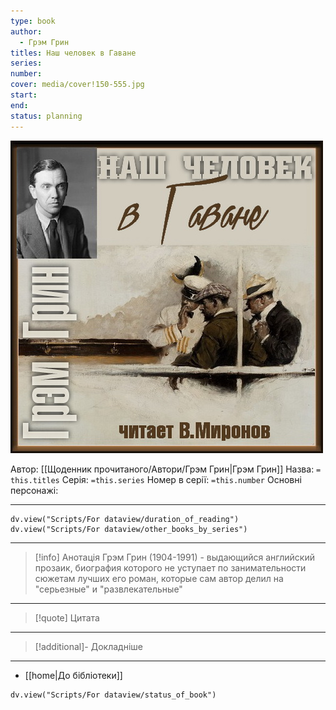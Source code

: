 ```yaml
---
type: book
author:
  - Грэм Грин
titles: Наш человек в Гаване
series:
number:
cover: media/cover!150-555.jpg
start:
end:
status: planning
---
```

![cover|150](media/cover!150-555.jpg)

Автор: [[Щоденник прочитаного/Автори/Грэм Грин|Грэм Грин]]
Назва: `= this.titles`
Серія:  `=this.series`
Номер в серії: `=this.number`
Основні персонажі:

---
```dataviewjs
dv.view("Scripts/For dataview/duration_of_reading")
dv.view("Scripts/For dataview/other_books_by_series")
```

---
>[!info] Анотація
>Грэм Грин (1904-1991) - выдающийся английский прозаик, биография которого не уступает по занимательности сюжетам лучших его роман, которые сам автор делил на "серьезные" и "развлекательные"
___

>[!quote] Цитата

---
>[!additional]- Докладніше

---

- [[home|До бібліотеки]]

```dataviewjs
dv.view("Scripts/For dataview/status_of_book")
```